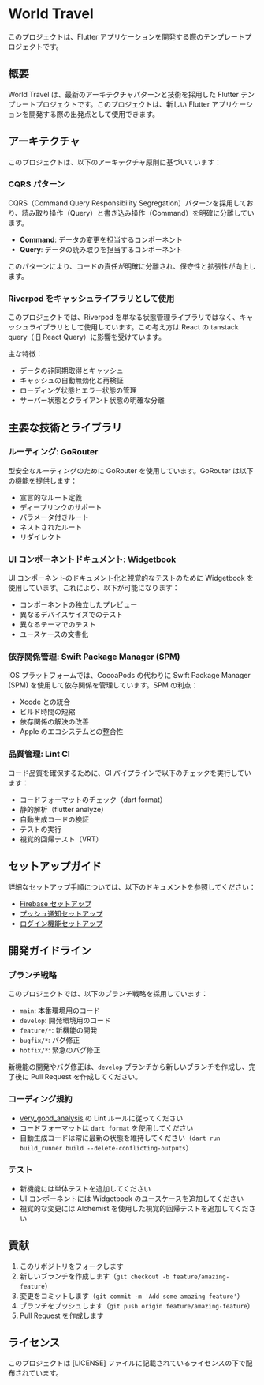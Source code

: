 # World Travel

このプロジェクトは、Flutter アプリケーションを開発する際のテンプレートプロジェクトです。

## 概要

World Travel は、最新のアーキテクチャパターンと技術を採用した Flutter テンプレートプロジェクトです。このプロジェクトは、新しい Flutter アプリケーションを開発する際の出発点として使用できます。

## アーキテクチャ

このプロジェクトは、以下のアーキテクチャ原則に基づいています：

### CQRS パターン

CQRS（Command Query Responsibility Segregation）パターンを採用しており、読み取り操作（Query）と書き込み操作（Command）を明確に分離しています。

- **Command**: データの変更を担当するコンポーネント
- **Query**: データの読み取りを担当するコンポーネント

このパターンにより、コードの責任が明確に分離され、保守性と拡張性が向上します。

### Riverpod をキャッシュライブラリとして使用

このプロジェクトでは、Riverpod を単なる状態管理ライブラリではなく、キャッシュライブラリとして使用しています。この考え方は React の tanstack query（旧 React Query）に影響を受けています。

主な特徴：
- データの非同期取得とキャッシュ
- キャッシュの自動無効化と再検証
- ローディング状態とエラー状態の管理
- サーバー状態とクライアント状態の明確な分離

## 主要な技術とライブラリ

### ルーティング: GoRouter

型安全なルーティングのために GoRouter を使用しています。GoRouter は以下の機能を提供します：

- 宣言的なルート定義
- ディープリンクのサポート
- パラメータ付きルート
- ネストされたルート
- リダイレクト

### UI コンポーネントドキュメント: Widgetbook

UI コンポーネントのドキュメント化と視覚的なテストのために Widgetbook を使用しています。これにより、以下が可能になります：

- コンポーネントの独立したプレビュー
- 異なるデバイスサイズでのテスト
- 異なるテーマでのテスト
- ユースケースの文書化

### 依存関係管理: Swift Package Manager (SPM)

iOS プラットフォームでは、CocoaPods の代わりに Swift Package Manager (SPM) を使用して依存関係を管理しています。SPM の利点：

- Xcode との統合
- ビルド時間の短縮
- 依存関係の解決の改善
- Apple のエコシステムとの整合性

### 品質管理: Lint CI

コード品質を確保するために、CI パイプラインで以下のチェックを実行しています：

- コードフォーマットのチェック（dart format）
- 静的解析（flutter analyze）
- 自動生成コードの検証
- テストの実行
- 視覚的回帰テスト（VRT）

## セットアップガイド

詳細なセットアップ手順については、以下のドキュメントを参照してください：

- [Firebase セットアップ](./docs/firebase_setup.md)
- [プッシュ通知セットアップ](./docs/push_notification_setup.md)
- [ログイン機能セットアップ](./docs/login_setup.md)

## 開発ガイドライン

### ブランチ戦略

このプロジェクトでは、以下のブランチ戦略を採用しています：

- `main`: 本番環境用のコード
- `develop`: 開発環境用のコード
- `feature/*`: 新機能の開発
- `bugfix/*`: バグ修正
- `hotfix/*`: 緊急のバグ修正

新機能の開発やバグ修正は、`develop` ブランチから新しいブランチを作成し、完了後に Pull Request を作成してください。

### コーディング規約

- [very_good_analysis](https://pub.dev/packages/very_good_analysis) の Lint ルールに従ってください
- コードフォーマットは `dart format` を使用してください
- 自動生成コードは常に最新の状態を維持してください（`dart run build_runner build --delete-conflicting-outputs`）

### テスト

- 新機能には単体テストを追加してください
- UI コンポーネントには Widgetbook のユースケースを追加してください
- 視覚的な変更には Alchemist を使用した視覚的回帰テストを追加してください

## 貢献

1. このリポジトリをフォークします
2. 新しいブランチを作成します（`git checkout -b feature/amazing-feature`）
3. 変更をコミットします（`git commit -m 'Add some amazing feature'`）
4. ブランチをプッシュします（`git push origin feature/amazing-feature`）
5. Pull Request を作成します

## ライセンス

このプロジェクトは [LICENSE] ファイルに記載されているライセンスの下で配布されています。
